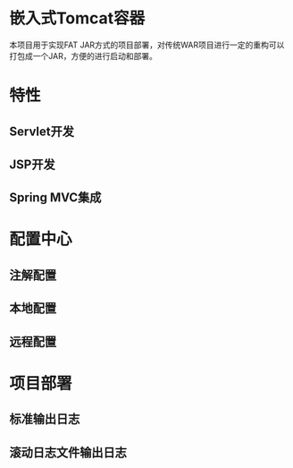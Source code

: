 # 嵌入式Tomcat容器
本项目用于实现FAT JAR方式的项目部署，对传统WAR项目进行一定的重构可以打包成一个JAR，方便的进行启动和部署。

# 特性

## Servlet开发
## JSP开发
## Spring MVC集成

# 配置中心
## 注解配置
## 本地配置
## 远程配置

# 项目部署
## 标准输出日志
## 滚动日志文件输出日志

